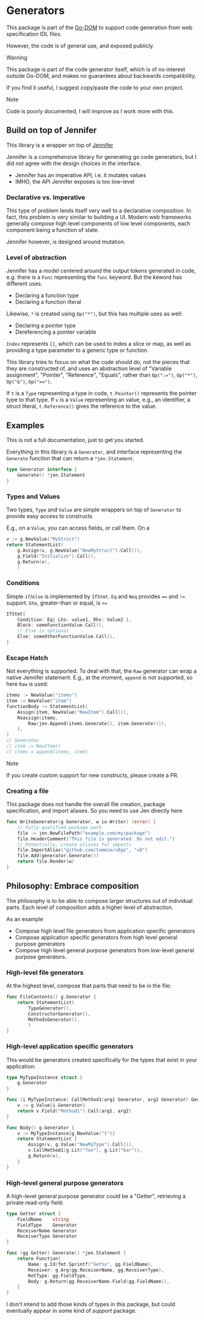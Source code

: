 # Generators

This package is part of the [Go-DOM](https://github.com/stroiman/go-dom) to
support code generation from web specification IDL files.

However, the code is of general use, and exposed publicly.

> [!WARNING]
>
> This package is part of the code generator itself, which is of no interest
> outside Go-DOM, and makes no guarantees about backwards compatibility.
>
> If you find it useful, I suggest copy/paste the code to your own project.

> [!NOTE]
>
> Code is poorly documented, I will improve as I work more with this.

## Build on top of Jennifer

This library is a wrapper on top of [Jennifer](https://github.com/dave/jennifer)

Jennifer is a comprehensive library for generating go code generators, but I did
not agree with the design choices in the interface.

- Jennifer has an imperative API, i.e. it mutates values
- IMHO, the API Jennifer exposes is too low-level

### Declarative vs. Imperative

This type of problem lends itself very well to a declarative composition. In
fact, this problem is very similar to building a UI. Modern web frameworks
generally compose high level components of low level components, each component
being a function of state.

Jennifer however, is designed around mutation.

### Level of abstraction

Jennifer has a model centered around the output tokens generated in code, e.g.
there is a `Func` representing the `func` keyword. But the keword has different
uses.

- Declaring a function type
- Declaring a function literal

Likewise, `*` is created using `Op("*")`, but this has multiple uses as well:

- Declaring a pointer type
- Dereferencing a pointer variable

`Index` represents `[]`, which can be used to index a slice or map, as well as
providing a type parameter to a generic type or function.

This library tries to focus on what the code should do, not the pieces that they
are constructed of, and uses an abstraction level of "Variable assignment",
"Pointer", "Reference", "Equals", rather than `Op(":=")`, `Op("*")`, `Op("&")`,
`Op("==")`.

If `t` is a `Type` representing a type in code, `t.Pointer()` represents the
pointer type to that type. If `v` is a `Value` representing an value, e.g., an
identifier, a struct literal, `t.Reference()` gives the reference to the value.

## Examples

This is not a full documentation, just to get you started.

Everything in this library is a `Generator`, and interface representing the
`Generate` function that can return a `*jen.Statement`.

```go
type Generator interface {
	Generate() *jen.Statement
}
```

### Types and Values

Two types, `Type` and `Value` are simple wrappers on top of `Generator` to
provide easy access to constructs 

E.g., on a `Value`, you can access fields, or call them. On a 

```Go
v := g.NewValue("MyStruct")
return StatementList(
    g.Assign(v, g.NewValue("NewMyStruct").Call()),
    g.Field("Initialize").Call(),
    g.Return(v),
    )
```

### Conditions

Simple `if`/`else` is implemented by `IfStmt`. `Eq` and `Neq` provides `==` and
`!=` support. `Gte`, greater-than or equal, is `>=`

```Go
IfStmt{
    Condition: Eq{ Lhs: value1, Rhs: Value2 },
    Block: someFunctionValue.Call(),
    // Else is optional
    Else: someOtherFunctionValue.Call(),
}
```

### Escape Hatch

Not everything is supported. To deal with that, the `Raw` generator can wrap a
native Jennifer statement. E.g., at the moment, `append` is not supported, so
here `Raw` is used:

```Go
items := NewValue("items")
item := NewValue("item")
functionBody := StatementList(
    Assign(item, NewValue("NewItem").Call()),
    Reassign(items,
        Raw(jen.Append(items.Generate(), item.Generate())),
    ),
)
// Generates
// item := NewItem()
// items = append(items, item)
```

> [!NOTE]
>
> If you create custom support for new constructs, please create a PR.

### Creating a file

This package does not handle the overall file creation, package specification,
and import aliases. So you need to use Jen directly here

```go
func WriteGenerator(g Generator, w io.Writer) (error) {
    // Fully qualified package path
    file := jen.NewFilePath("example.com/my/package")
    file.HeaderComment("This file is generated. Do not edit.")
    // Potentially, create aliases for imports
    file.ImportAlias("github.com/tommie/v8go", "v8")
    file.Add(generator.Generate())
    return file.Render(w)
}
```

## Philosophy: Embrace composition

The philosophy is to be able to compose larger structures out of individual
parts. Each level of composition adds a higher level of abstraction.

As an example

- Compose high level file generators from application specific generators
- Compose application specific generators from high level general purpose generators
- Compose high level general purpose generators from low-level general purpose
generators.

### High-level file generators

At the highest level, compose that parts that need to be in the file:

```Go
func FileContents() g.Generator {
    return StatementList(
        TypeGenerator(),
        ConstructorGenerator(),
        MethodsGenerator(),
        )
}
```

### High-level application specific generators

This would be generators created specifically for the types that exist in your
application:

```go
type MyTypeInstance struct {
    g.Generator
}

func (i MyTypeInstance) CallMethod1(arg1 Generator, arg2 Generator) Generator {
    v := g.Value{i.Generator}
    return v.Field("Method1").Call(arg1, arg2)
}

func Body() g.Generator {
    v := MyTypeInstance{g.NewValue("t")}
    return StatementList {
        Assign(v, g.Value("NewMyType").Call()),
        v.CallMethod1(g.Lit("foo"), g.Lit("bar")),
        g.Return(v),
    }
}
```

### High-level general purpose generators

A high-level general purpose generator could be a "Getter", retrieving a private
read-only field:

```Go
type Getter struct {
    FieldName    string
    FieldType    Generator
    ReceiverName Generator
    ReceiverType Generator
}

func (gg Getter) Generate() *jen.Statement {
    return Function{
        Name: g.Id(fmt.Sprintf("Get%s", gg.FieldName),
        Receiver: g.Arg(gg.ReceiverName, gg.ReceiverType),
        RetType: gg.FieldType,
        Body: g.Return(gg.ReceiverName.Field(gg.FieldName)),
    }
}
```

I don't intend to add those kinds of types in this package, but could eventually
appear in some kind of _support_ package.
